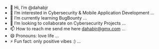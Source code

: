 - 👋 Hi, I’m @dahabjr
- 👀 I’m interested in Cybersecurity & Mobile Application Development ...
- 🌱 I’m currently learning BugBounty ...
- 💞️ I’m looking to collaborate on Cybersecurity Projects ...
- 📫 How to reach me send me here dahabjr@gmx.com ...
- 😄 Pronouns: love life ...
- ⚡ Fun fact: only positive vibes :) ...

<!---
dahabjr/dahabjr is a ✨ special ✨ repository because its `README.md` (this file) appears on your GitHub profile.
You can click the Preview link to take a look at your changes.
--->
